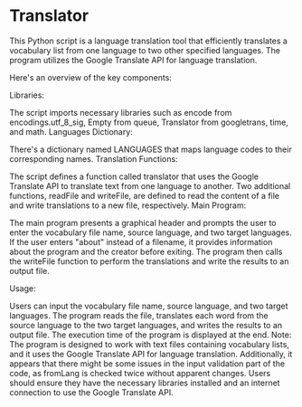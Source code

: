 # Translator

This Python script is a language translation tool that efficiently translates a vocabulary list from one language to two other specified languages. The program utilizes the Google Translate API for language translation.

Here's an overview of the key components:

Libraries:

The script imports necessary libraries such as encode from encodings.utf_8_sig, Empty from queue, Translator from googletrans, time, and math.
Languages Dictionary:

There's a dictionary named LANGUAGES that maps language codes to their corresponding names.
Translation Functions:

The script defines a function called translator that uses the Google Translate API to translate text from one language to another.
Two additional functions, readFile and writeFile, are defined to read the content of a file and write translations to a new file, respectively.
Main Program:

The main program presents a graphical header and prompts the user to enter the vocabulary file name, source language, and two target languages.
If the user enters "about" instead of a filename, it provides information about the program and the creator before exiting.
The program then calls the writeFile function to perform the translations and write the results to an output file.

Usage:

Users can input the vocabulary file name, source language, and two target languages.
The program reads the file, translates each word from the source language to the two target languages, and writes the results to an output file.
The execution time of the program is displayed at the end.
Note: The program is designed to work with text files containing vocabulary lists, and it uses the Google Translate API for language translation. Additionally, it appears that there might be some issues in the input validation part of the code, as fromLang is checked twice without apparent changes. Users should ensure they have the necessary libraries installed and an internet connection to use the Google Translate API.

